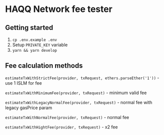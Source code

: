 # HAQQ Network fee tester

## Getting started

1. `cp .env.example .env` 
2. Setup `PRIVATE_KEY` variable
3. `yarn && yarn develop`
   
## Fee calculation methods

`estimateTxWithStrictFee(provider, txRequest, ethers.parseEther('1'))` - use 1 ISLM for fee

`estimateTxWithMinimumFee(provider, txRequest)` - minimum valid fee

`estimateTxWithLegacyNormalFee(provider, txRequest)` - normal fee with legacy gasPrice param

`estimateTxWithNormalFee(provider, txRequest)` - normal fee

`estimateTxWithHightFee(provider, txRequest)` - x2 fee
  